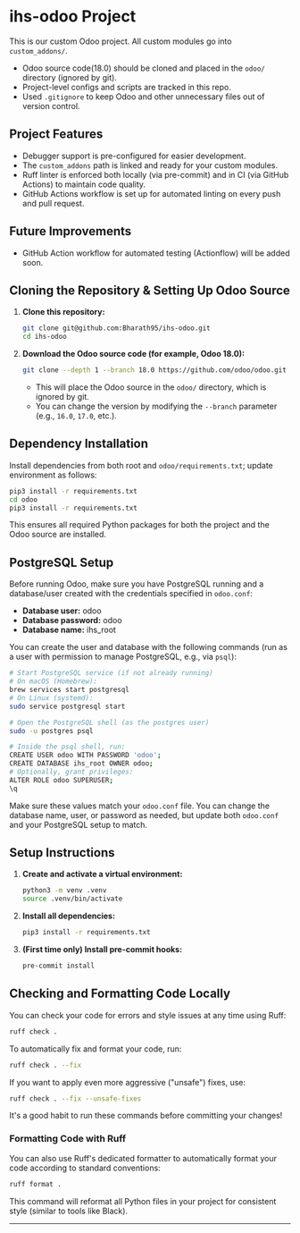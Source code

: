 # ihs-odoo Project

This is our custom Odoo project. All custom modules go into `custom_addons/`.

- Odoo source code(18.0) should be cloned and placed in the `odoo/` directory (ignored by git).
- Project-level configs and scripts are tracked in this repo.
- Used `.gitignore` to keep Odoo and other unnecessary files out of version control.

## Project Features

- Debugger support is pre-configured for easier development.
- The `custom_addons` path is linked and ready for your custom modules.
- Ruff linter is enforced both locally (via pre-commit) and in CI (via GitHub Actions) to maintain code quality.
- GitHub Actions workflow is set up for automated linting on every push and pull request.

## Future Improvements

- GitHub Action workflow for automated testing (Actionflow) will be added soon.

## Cloning the Repository & Setting Up Odoo Source

1. **Clone this repository:**
   ```sh
   git clone git@github.com:Bharath95/ihs-odoo.git
   cd ihs-odoo
   ```

2. **Download the Odoo source code (for example, Odoo 18.0):**
   ```sh
   git clone --depth 1 --branch 18.0 https://github.com/odoo/odoo.git odoo
   ```
   - This will place the Odoo source in the `odoo/` directory, which is ignored by git.
   - You can change the version by modifying the `--branch` parameter (e.g., `16.0`, `17.0`, etc.).


## Dependency Installation

Install dependencies from both root and `odoo/requirements.txt`; update environment as follows:

```sh
pip3 install -r requirements.txt
cd odoo
pip3 install -r requirements.txt
```

This ensures all required Python packages for both the project and the Odoo source are installed.

## PostgreSQL Setup

Before running Odoo, make sure you have PostgreSQL running and a database/user created with the credentials specified in `odoo.conf`:

- **Database user:** odoo
- **Database password:** odoo
- **Database name:** ihs_root

You can create the user and database with the following commands (run as a user with permission to manage PostgreSQL, e.g., via `psql`):

```sh
# Start PostgreSQL service (if not already running)
# On macOS (Homebrew):
brew services start postgresql
# On Linux (systemd):
sudo service postgresql start

# Open the PostgreSQL shell (as the postgres user)
sudo -u postgres psql

# Inside the psql shell, run:
CREATE USER odoo WITH PASSWORD 'odoo';
CREATE DATABASE ihs_root OWNER odoo;
# Optionally, grant privileges:
ALTER ROLE odoo SUPERUSER;
\q
```

Make sure these values match your `odoo.conf` file. You can change the database name, user, or password as needed, but update both `odoo.conf` and your PostgreSQL setup to match.

## Setup Instructions

1. **Create and activate a virtual environment:**
   ```sh
   python3 -m venv .venv
   source .venv/bin/activate
   ```

2. **Install all dependencies:**
   ```sh
   pip3 install -r requirements.txt
   ```

3. **(First time only) Install pre-commit hooks:**
   ```sh
   pre-commit install
   ```

## Checking and Formatting Code Locally

You can check your code for errors and style issues at any time using Ruff:

```sh
ruff check .
```

To automatically fix and format your code, run:

```sh
ruff check . --fix
```

If you want to apply even more aggressive ("unsafe") fixes, use:

```sh
ruff check . --fix --unsafe-fixes
```

It's a good habit to run these commands before committing your changes!

### Formatting Code with Ruff

You can also use Ruff's dedicated formatter to automatically format your code according to standard conventions:

```sh
ruff format .
```

This command will reformat all Python files in your project for consistent style (similar to tools like Black).

---
